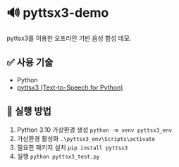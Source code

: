 # 🔊 pyttsx3-demo
pyttsx3를 이용한 오프라인 기반 음성 합성 데모. 

## ✅ 사용 기술
- Python
- [pyttsx3 (Text-to-Speech for Python)](https://pypi.org/project/pyttsx3/)

## 🚀 실행 방법
1. Python 3.10 가상환경 생성
    `python -m venv pyttsx3_env`
2. 가상환경 활성화
    `.\pyttsx3_env\Scripts\activate`
3. 필요한 패키지 설치
    `pip install pyttsx3`
4. 실행
    `python pyttsx3_test.py`